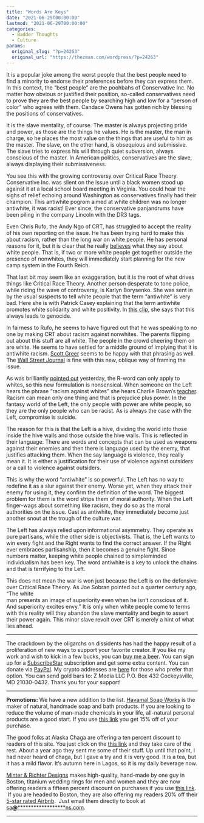 ```yaml
---
title: "Words Are Keys"
date: "2021-06-29T00:00:00"
lastmod: "2021-06-29T00:00:00"
categories:
  - Badder Thoughts
  - Culture
params:
  original_slug: "?p=24263"
  original_url: "https://thezman.com/wordpress/?p=24263"
---
```


It is a popular joke among the worst people that the best people need to
find a minority to endorse their preferences before they can express
them. In this context, the “best people” are the poohbahs of
Conservative Inc. No matter how obvious or justified their position,
so-called conservatives need to prove they are the best people by
searching high and low for a “person of color” who agrees with them.
Candace Owens has gotten rich by blessing the positions of
conservatives.

It is the slave mentality, of course. The master is always projecting
pride and power, as those are the things he values. He is the master,
the man in charge, so he places the most value on the things that are
useful to him as the master. The slave, on the other hand, is obsequious
and submissive. The slave tries to express his will through quiet
subversion, always conscious of the master. In American politics,
conservatives are the slave, always displaying their submissiveness.

You see this with the growing controversy over Critical Race Theory.
Conservative Inc. was silent on the issue until a black women stood up
against it at a local school board meeting in Virginia. You could hear
the sighs of relief echoing around Washington as conservatives finally
had their champion. This antiwhite pogrom aimed at white children was no
longer antiwhite, it was racist! Ever since, the conservative
panjandrums have been piling in the company Lincoln with the DR3 tags.

Even Chris Rufo, the Andy Ngo of CRT, has struggled to accept the
reality of his own reporting on the issue. He has been trying hard to
make this about racism, rather than the long war on white people. He has
personal reasons for it, but it is clear that he really <a
href="https://media.gab.com/system/media_attachments/files/077/888/549/original/5747539427f89cff.jpeg"
rel="noopener" target="_blank">believes</a> what they say about white
people. That is, if two or more white people get together outside the
presence of nonwhites, they will immediately start planning for the new
camp system in the Fourth Reich.

That last bit may seem like an exaggeration, but it is the root of what
drives things like Critical Race Theory. Another person desperate to
tone police, while riding the wave of controversy, is Karlyn Borysenko.
She was sent in by the usual suspects to tell white people that the term
“antiwhite” is very bad. Here she is with Patrick Casey explaining that
the term antiwhite promotes white solidarity and white positivity. In
<a href="https://youtu.be/iESmyLtqBfI?t=212" rel="noopener"
target="_blank">this clip</a>, she says that this always leads to
genocide.

In fairness to Rufo, he seems to have figured out that he was speaking
to no one by making CRT about racism against nonwhites. The parents
flipping out about this stuff are all white. The people in the crowd
cheering them on are white. He seems to have settled for a middle ground
of implying that it is antiwhite racism. <a
href="https://amgreatness.com/2021/06/27/critical-race-theory-is-just-anti-white-racism/"
rel="noopener" target="_blank">Scott Greer</a> seems to be happy with
that phrasing as well. The
<a href="https://archive.is/KfLH2" rel="noopener" target="_blank">Wall
Street Journal</a> is fine with this new, oblique way of framing the
issue.

As was brilliantly
<a href="https://www.takimag.com/article/watch-your-language/"
rel="noopener" target="_blank">pointed out</a> yesterday, the R-word can
only apply to whites, so this new formulation is nonsensical. When
someone on the Left hears the phrase “racism against whites” she hears
Charlie Brown’s <a href="https://youtu.be/ss2hULhXf04" rel="noopener"
target="_blank">teacher</a>. Racism can mean only one thing and that is
prejudice plus power. In the fantasy world of the Left, the only people
with power are white people, so they are the only people who can be
racist. As is always the case with the Left, compromise is suicide.

The reason for this is that the Left is a hive, dividing the world into
those inside the hive walls and those outside the hive walls. This is
reflected in their language. There are words and concepts that can be
used as weapons against their enemies and then there is language used by
the enemy, that justifies attacking them. When the say language is
violence, they really mean it. It is either a justification for their
use of violence against outsiders or a call to violence against
outsiders.

This is why the word “antiwhite” is so powerful. The Left has no way to
redefine it as a slur against their enemy. Worse yet, when they attack
their enemy for using it, they confirm the definition of the word. The
biggest problem for them is the word strips them of moral authority.
When the Left finger-wags about something like racism, they do so as the
moral authorities on the issue. Cast as antiwhite, they immediately
become just another snout at the trough of the culture war.

The Left has always relied upon informational asymmetry. They operate as
pure partisans, while the other side is objectivists. That is, the Left
wants to win every fight and the Right wants to find the correct answer.
If the Right ever embraces partisanship, then it becomes a genuine
fight. Since numbers matter, keeping white people chained to
simpleminded individualism has been key. The word antiwhite is a key to
unlock the chains and that is terrifying to the Left.

This does not mean the war is won just because the Left is on the
defensive over Critical Race Theory. As Joe Sobran pointed out a quarter
century ago, “The white  
man presents an image of superiority even when he isn’t conscious of it.
And superiority excites envy.” It is only when white people come to
terms with this reality will they abandon the slave mentality and begin
to assert their power again. This minor slave revolt over CRT is merely
a hint of what lies ahead.

------------------------------------------------------------------------

The crackdown by the oligarchs on dissidents has had the happy result of
a proliferation of new ways to support your favorite creator. If you
like my work and wish to kick in a few bucks, you can
<a href="https://www.buymeacoffee.com/mujolulu" rel="noopener"
target="_blank">buy me a beer</a>. You can sign up for a
<a href="https://www.subscribestar.com/the-z-blog" rel="noopener"
target="_blank">SubscribeStar</a> subscription and get some extra
content. You can donate via <a
href="https://www.paypal.com/donate/?cmd=_s-xclick&amp;hosted_button_id=UDAS2Q8JYA6CN&amp;source=url"
rel="noopener" target="_blank">PayPal</a>. My crypto addresses are
<a href="https://thezman.com/wordpress/?page_id=22713" rel="noopener"
target="_blank">here</a> for those who prefer that option. You can send
gold bars to: Z Media LLC P.O. Box 432 Cockeysville, MD 21030-0432.
Thank you for your support!

------------------------------------------------------------------------

**Promotions:** We have a new addition to the list.
<a href="https://havamalsoapworks.com/" rel="noopener"
target="_blank">Havamal Soap Works</a> is the maker of natural, handmade
soap and bath products. If you are looking to reduce the volume of
man-made chemicals in your life, all-natural personal products are a
good start. If you use
<a href="https://havamalsoapworks.com/discount/ZMAN" rel="noopener"
target="_blank">this link</a> you get 15% off of your purchase.

The good folks at Alaska Chaga are offering a ten percent discount to
readers of this site. You just click on the
<a href="https://alaskachaga.us/discount/ZMAN" rel="noopener noreferrer"
target="_blank">this link</a> and they take care of the rest. About a
year ago they sent me some of their stuff. Up until that point, I had
never heard of chaga, but I gave a try and it is very good. It is a tea,
but it has a mild flavor. It’s autumn here in Lagos, so it is my daily
beverage now.

<a href="https://www.minterandrichterdesigns.com/"
rel="noreferrer nofollow noopener" target="_blank">Minter &amp; Richter
Designs</a> makes high-quality, hand-made by one guy in Boston, titanium
wedding rings for men and women and they are now offering readers a
fifteen percent discount on purchases if you use
<a href="https://www.minterandrichterdesigns.com/discount/ZMAN"
rel="noreferrer nofollow noopener" target="_blank">this link</a>. 
 <span class="highlight"><span class="colour"><span class="font"><span class="size">If
you are headed to Boston, they are also offering my readers 20% off
their <a
href="https://www.airbnb.com/users/7988017/listings?user_id=7988017&amp;s=3"
rel="noopener noreferrer" target="_blank">5-star rated Airbnb</a>.  Just
email them directly to book at
<a href="mailto:sa***@*********************ns.com"
data-original-string="1zjZsVJNB1jJ+9mq4NJTiQ==cb7Q0a/yrHOMx2s0qq9X1pOSsoqFFJW9l4gggqoNRa1uMhPEefNHs0KiP5H2P0jRyJr"><span
class="apbct-email-encoder"
data-original-string="rmTgaPs7/UvXcT82C/P9rA==cb7MqTNGe0A4hqfZpm4gKs9ifYBwH+I/xMrOi000kq6R7goOX8Mk2dUXt89MPSH1DyV"
title="This contact has been encoded by Anti-Spam by CleanTalk. Click to decode. To finish the decoding make sure that JavaScript is enabled in your browser.">sa<span
class="apbct-blur">***</span>@<span
class="apbct-blur">*********************</span>ns.com</span></a>.</span></span></span></span>

------------------------------------------------------------------------
